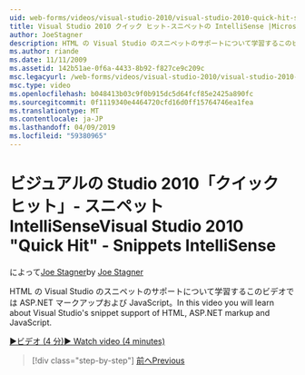 ```yaml
---
uid: web-forms/videos/visual-studio-2010/visual-studio-2010-quick-hit-snippets-intellisense
title: Visual Studio 2010 クイック ヒット-スニペットの IntelliSense |Microsoft Docs
author: JoeStagner
description: HTML の Visual Studio のスニペットのサポートについて学習するこのビデオでは ASP.NET マークアップおよび JavaScript。
ms.author: riande
ms.date: 11/11/2009
ms.assetid: 142b51ae-0f6a-4433-8b92-f827ce9c209c
msc.legacyurl: /web-forms/videos/visual-studio-2010/visual-studio-2010-quick-hit-snippets-intellisense
msc.type: video
ms.openlocfilehash: b048413b03c9f0b915dc5d64fcf85e2425a890fc
ms.sourcegitcommit: 0f1119340e4464720cfd16d0ff15764746ea1fea
ms.translationtype: MT
ms.contentlocale: ja-JP
ms.lasthandoff: 04/09/2019
ms.locfileid: "59380965"
---
```

# <a name="visual-studio-2010-quick-hit---snippets-intellisense"></a><span data-ttu-id="4afb3-103">ビジュアルの Studio 2010「クイック ヒット」- スニペット IntelliSense</span><span class="sxs-lookup"><span data-stu-id="4afb3-103">Visual Studio 2010 "Quick Hit" - Snippets IntelliSense</span></span>

<span data-ttu-id="4afb3-104">によって[Joe Stagner](https://github.com/JoeStagner)</span><span class="sxs-lookup"><span data-stu-id="4afb3-104">by [Joe Stagner](https://github.com/JoeStagner)</span></span>

<span data-ttu-id="4afb3-105">HTML の Visual Studio のスニペットのサポートについて学習するこのビデオでは ASP.NET マークアップおよび JavaScript。</span><span class="sxs-lookup"><span data-stu-id="4afb3-105">In this video you will learn about Visual Studio's snippet support of HTML, ASP.NET markup and JavaScript.</span></span>

[<span data-ttu-id="4afb3-106">&#9654;ビデオ (4 分)</span><span class="sxs-lookup"><span data-stu-id="4afb3-106">&#9654; Watch video (4 minutes)</span></span>](https://channel9.msdn.com/Blogs/ASP-NET-Site-Videos/visual-studio-2010-quick-hit-snippets-intellisense)

> [!div class="step-by-step"]
> [<span data-ttu-id="4afb3-107">前へ</span><span class="sxs-lookup"><span data-stu-id="4afb3-107">Previous</span></span>](visual-studio-2010-quick-hit-websites-instead-of-web-projects.md)

